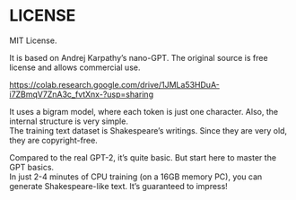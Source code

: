 # **LICENSE**

MIT License.

It is based on Andrej Karpathy’s nano-GPT. The original source is free license and allows commercial use.

https://colab.research.google.com/drive/1JMLa53HDuA-i7ZBmqV7ZnA3c_fvtXnx-?usp=sharing

It uses a bigram model, where each token is just one character. Also, the internal structure is very simple.  
The training text dataset is Shakespeare’s writings. Since they are very old, they are copyright-free.

Compared to the real GPT-2, it’s quite basic. But start here to master the GPT basics.  
In just 2-4 minutes of CPU training (on a 16GB memory PC), you can generate Shakespeare-like text. It’s guaranteed to impress!
